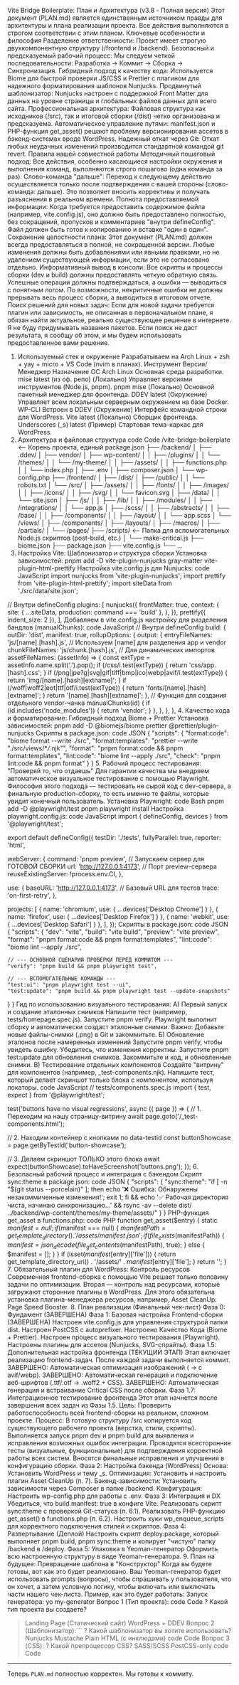 Vite Bridge Boilerplate: План и Архитектура (v3.8 - Полная версия)
Этот документ (PLAN.md) является единственным источником правды для архитектуры и плана реализации проекта. Все действия выполняются в строгом соответствии с этим планом.
Ключевые особенности и философия
Разделение ответственности: Проект имеет строгую двухкомпонентную структуру (/frontend и /backend).
Безопасный и предсказуемый рабочий процесс: Мы следуем четкой последовательности: Разработка -> Коммит -> Сборка -> Синхронизация.
Гибридный подход к качеству кода: Используется Biome для быстрой проверки JS/CSS и Prettier с плагином для надежного форматирования шаблонов Nunjucks.
Продвинутый шаблонизатор: Nunjucks настроен с поддержкой Front Matter для данных на уровне страницы и глобальных файлов данных для всего сайта.
Профессиональная архитектура: Файловая структура как исходников (/src), так и итоговой сборки (/dist) четко организована и предсказуема.
Автоматическое управление путями: manifest.json и PHP-функция get_asset() решают проблему версионирования ассетов в бэкенд-системах вроде WordPress.
Надежный откат через Git: Откат любых неудачных изменений производится стандартной командой git revert.
Правила нашей совместной работы
Методичный пошаговый подход: Все действия, особенно касающиеся настройки окружения и выполнения команд, выполняются строго пошагово (одна команда за раз).
Слово-команда "дальше": Переход к следующему действию осуществляется только после подтверждения с вашей стороны (слово-команда: дальше). Это позволяет вносить коррективы и получать разъяснения в реальном времени.
Полнота предоставляемой информации: Когда требуется предоставить содержимое файла (например, vite.config.js), оно должно быть предоставлено полностью, без сокращений, пропусков и комментариев "внутри defineConfig". Файл должен быть готов к копированию и вставке "один в один".
Сохранение целостности плана: Этот документ (PLAN.md) должен всегда предоставляться в полной, не сокращенной версии. Любые изменения должны быть добавлениями или явными правками, но не удалением существующей информации, если это не согласовано отдельно.
Информативный вывод в консоли: Все скрипты и процессы сборки (dev и build) должны предоставлять четкую обратную связь. Успешные операции должны подтверждаться, а ошибки — выводиться с понятным логом. По возможности, некритичные ошибки не должны прерывать весь процесс сборки, а выводиться в итоговом отчете.
Поиск решений для новых задач: Если для новой задачи требуется плагин или зависимость, не описанная в первоначальном плане, я обязан найти актуальное, реально существующее решение в интернете. Я не буду придумывать названия пакетов. Если поиск не даст результата, я сообщу об этом, и мы будем использовать предоставленное вами решение.

1. Используемый стек и окружение
   Разрабатываем на Arch Linux + zsh + yay + micro + VS Code (nvim в планах).
   Инструмент Версия/Менеджер Назначение
   ОС Arch Linux Основная среда разработки.
   mise latest (из оф. репо) (Локально) Управляет версиями инструментов (Node.js, pnpm).
   pnpm mise (Локально) Основной пакетный менеджер для фронтенда.
   DDEV latest (Окружение) Управляет всем локальным серверным окружением на базе Docker.
   WP-CLI Встроен в DDEV (Окружение) Интерфейс командной строки для WordPress.
   Vite latest (Локально) Сборщик фронтенда.
   Underscores (\_s) latest (Пример) Стартовая тема-каркас для WordPress.
2. Архитектура и файловая структура
   code
   Code
   /vite-bridge-boilerplate <-- Корень проекта, единый package.json
   ├── /backend/
   │ ├── .ddev/
   │ ├── vendor/
   │ ├── wp-content/
   │ │ ├── /plugins/
   │ │ └── /themes/
   │ │ └── /my-theme/
   │ │ ├── /assets/
   │ │ ├── functions.php
   │ │ └── index.php
   │ ├── .env
   │ ├── composer.json
   │ └── wp-config.php
   ├── /frontend/
   │ ├── /dist/
   │ ├── /public/
   │ │ └── robots.txt
   │ └── /src/
   │ ├── /assets/
   │ │ ├── /fonts/
   │ │ ├── /images/
   │ │ ├── /icons/
   │ │ ├── /svg/
   │ │ └── favicon.svg
   │ ├── /data/
   │ │ └── site.json
   │ ├── /js/
   │ │ ├── /lib/
   │ │ ├── /modules/
   │ │ ├── /integrations/
   │ │ └── app.js
   │ ├── /scss/
   │ │ ├── /abstracts/
   │ │ ├── /base/
   │ │ ├── /components/
   │ │ ├── /layout/
   │ │ └── app.scss
   │ └── /views/
   │ ├── /components/
   │ ├── /layouts/
   │ ├── /macros/
   │ ├── /partials/
   │ └── /pages/
   ├── /scripts/ <-- Папка для вспомогательных Node.js скриптов (post-build, etc.)
   │ └── make-critical.js
   ├── biome.json
   ├── package.json
   ├── vite.config.js
   └── ...
3. Настройка Vite: Шаблонизатор и структура сборки
   Установка зависимостей: pnpm add -D vite-plugin-nunjucks gray-matter vite-plugin-html-prettify
   Настройка vite.config.js для Nunjucks:
   code
   JavaScript
   import nunjucks from 'vite-plugin-nunjucks';
   import prettify from 'vite-plugin-html-prettify';
   import siteData from './src/data/site.json';

// Внутри defineConfig
plugins: [
nunjucks({
frontMatter: true,
context: {
site: { ...siteData, production: command === 'build' },
},
}),
prettify({ indent_size: 2 }),
],
Добавляем в vite.config.js настройку для разделения бандлов (manualChunks):
code
JavaScript
// Внутри defineConfig
build: {
outDir: 'dist',
manifest: true,
rollupOptions: {
output: {
entryFileNames: 'js/[name].[hash].js', // Используем [name] для разделения app и vendor
chunkFileNames: 'js/chunk.[hash].js', // Для динамических импортов
assetFileNames: (assetInfo) => {
const extType = assetInfo.name.split('.').pop();
if (/css/i.test(extType)) {
return 'css/app.[hash].css';
}
if (/png|jpe?g|svg|gif|tiff|bmp|ico|webp|avif/i.test(extType)) {
return 'img/[name].[hash][extname]';
}
if (/woff|woff2|eot|ttf|otf/i.test(extType)) {
return 'fonts/[name].[hash][extname]';
}
return '[name].[hash][extname]';
},
// Функция для создания отдельного vendor-чанка
manualChunks(id) {
if (id.includes('node_modules')) {
return 'vendor';
}
},
},
},
}, 4. Качество кода и форматирование: Гибридный подход Biome + Prettier
Установка зависимостей: pnpm add -D @biomejs/biome prettier @prettier/plugin-nunjucks
Скрипты в package.json:
code
JSON
{
"scripts": {
"format:code": "biome format --write ./src",
"format:templates": "prettier --write \"./src/views/\*_/_.njk\"",
"format": "pnpm format:code && pnpm format:templates",
"lint:code": "biome lint --apply ./src",
"check": "pnpm lint:code && pnpm format"
}
} 5. Рабочий процесс тестирования: "Проверяй то, что отдаешь"
Для гарантии качества мы внедряем автоматическое визуальное тестирование с помощью Playwright. Философия этого подхода — тестировать не сырой код с dev-сервера, а финальную production-сборку, то есть именно те файлы, которые увидит конечный пользователь.
Установка Playwright:
code
Bash
pnpm add -D @playwright/test
pnpm playwright install
Настройка playwright.config.js:
code
JavaScript
import { defineConfig, devices } from '@playwright/test';

export default defineConfig({
testDir: './tests',
fullyParallel: true,
reporter: 'html',

webServer: {
command: 'pnpm preview', // Запускаем сервер для ГОТОВОЙ СБОРКИ
url: 'http://127.0.0.1:4173', // Порт preview-сервера
reuseExistingServer: !process.env.CI,
},

use: {
baseURL: 'http://127.0.0.1:4173', // Базовый URL для тестов
trace: 'on-first-retry',
},

projects: [
{ name: 'chromium', use: { ...devices['Desktop Chrome'] } },
{ name: 'firefox', use: { ...devices['Desktop Firefox'] } },
{ name: 'webkit', use: { ...devices['Desktop Safari'] } },
],
});
Скрипты в package.json:
code
JSON
{
"scripts": {
"dev": "vite",
"build": "vite build",
"preview": "vite preview",
"format": "pnpm format:code && pnpm format:templates",
"lint:code": "biome lint --apply ./src",

    // --- ОСНОВНОЙ СЦЕНАРИЙ ПРОВЕРКИ ПЕРЕД КОММИТОМ ---
    "verify": "pnpm build && pnpm playwright test",

    // --- ВСПОМОГАТЕЛЬНЫЕ КОМАНДЫ ---
    "test:ui": "pnpm playwright test --ui",
    "test:update": "pnpm build && pnpm playwright test --update-snapshots"

}
}
Гид по использованию визуального тестирования:
А) Первый запуск и создание эталонных снимков
Напишите тест (например, tests/homepage.spec.js).
Запустите pnpm verify. Playwright выполнит сборку и автоматически создаст эталонные снимки.
Важно: Добавьте новые файлы-снимки (.png) в Git и закоммитьте.
Б) Обновление эталонов после намеренных изменений
Запустите pnpm verify, чтобы увидеть ошибку.
Убедитесь, что изменения корректны.
Запустите pnpm test:update для обновления снимков.
Закоммитьте и код, и обновленные снимки.
В) Тестирование отдельных компонентов
Создайте "витрину" для компонентов (например, \_test-components.njk).
Напишите тест, который делает скриншот только блока с компонентом, используя локаторы.
code
JavaScript
// tests/components.spec.js
import { test, expect } from '@playwright/test';

test('buttons have no visual regressions', async ({ page }) => {
// 1. Переходим на нашу страницу-витрину
await page.goto('/\_test-components.html');

// 2. Находим контейнер с кнопками по data-testid
const buttonShowcase = page.getByTestId('button-showcase');

// 3. Делаем скриншот ТОЛЬКО этого блока
await expect(buttonShowcase).toHaveScreenshot('buttons.png');
}); 6. Безопасный рабочий процесс и интеграция с бэкендом
Скрипт sync:theme в package.json:
code
JSON
{
"scripts": {
"sync:theme": "if [ -n \"$(git status --porcelain)\" ]; then echo '❌ Ошибка: Обнаружены незакоммиченные изменения!'; exit 1; fi && echo '✅ Рабочая директория чиста, начинаю синхронизацию...' && rsync -av --delete dist/ ../backend/wp-content/themes/my-theme/assets/"
}
}
PHP-функция get_asset в functions.php:
code
PHP
function get_asset($entry) {
    static $manifest = null;
    if ($manifest === null) {
$manifestPath = get_template_directory() . '/assets/manifest.json';
        if (file_exists($manifestPath)) {
$manifest = json_decode(file_get_contents($manifestPath), true);
} else {
$manifest = [];
        }
    }
    if (isset($manifest[$entry]['file'])) {
return get_template_directory_uri() . '/assets/' . $manifest[$entry]['file'];
}
return '';
} 7. Обязательный плагин для WordPress: Контроль ресурсов
Современная frontend-сборка с помощью Vite решает только половину задачи по оптимизации. Вторая — контроль над ресурсами, которые загружают сторонние плагины в WordPress. Для этого обязательна установка плагина-менеджера ресурсов, например, Asset CleanUp: Page Speed Booster. 8. План реализации (Финальный чек-лист)
Фаза 0: Фундамент (ЗАВЕРШЕНА)
Фаза 1: Базовая настройка Frontend-сборки (ЗАВЕРШЕНА)
Настроен vite.config.js для управления структурой папки dist.
Настроен PostCSS с autoprefixer.
Настроено Качество Кода (Biome + Prettier).
Настроен процесс визуального тестирования (Playwright).
Настроены плагины для ассетов (Nunjucks, SVG-спрайты).
Фаза 1.5: Дополнительная настройка фронтенда (ТЕКУЩИЙ ЭТАП)
Этап включает реализацию frontend-задач. После каждой задачи выполняется коммит.
ЗАВЕРШЕНО: Автоматическая оптимизация изображений (<img> -> <picture> с avif/webp).
ЗАВЕРШЕНО: Автоматическая генерация и подключение веб-шрифтов (.ttf/.otf -> .woff2 + CSS).
ЗАВЕРШЕНО: Автоматическая генерация и встраивание Critical CSS после сборки.
Фаза 1.7: Интеграционное тестирование фронтенда
Этот этап начнется после завершения всех задач из Фазы 1.5.
Цель: Проверить работоспособность всей frontend-сборки на реальном, сложном проекте.
Процесс:
В готовую структуру /src копируется код существующего рабочего проекта (верстка, стили, скрипты).
Выполняется запуск pnpm dev и pnpm build для выявления и исправления возможных ошибок интеграции.
Проводятся всесторонние тесты (визуальные, функциональные) для подтверждения корректной работы всех систем.
Вносятся финальные исправления и улучшения в конфигурацию сборки.
Фаза 2: Настройка бэкенда (WordPress)
Основа: Установить WordPress и тему \_s.
Оптимизация: Установить и настроить плагин Asset CleanUp (п. 7).
Бэкенд-зависимости: Установить зависимости через Composer в папке /backend.
Конфигурация: Настроить wp-config.php для работы с .env.
Фаза 3: Интеграция и DX
Убедиться, что build.manifest: true в конфиге Vite.
Реализовать скрипт sync:theme с проверкой Git-статуса (п. 6.1).
Реализовать PHP-функцию get_asset() в functions.php (п. 6.2).
Настроить хуки wp_enqueue_scripts для корректного подключения стилей и скриптов.
Фаза 4: Развертывание (Деплой)
Настроить скрипт deploy:package, который выполняет pnpm build, pnpm sync:theme и копирует "чистую" папку /backend в /deploy.
Фаза 5: Упаковка в Yeoman-генератор
Оформить всю настроенную структуру в виде Yeoman-генератора. 9. План на будущее: Превращение шаблона в "Конструктор"
Когда вы будете готовы, вот как это будет реализовано. Ваш Yeoman-генератор будет использовать prompts (вопросы), чтобы спрашивать у пользователя, что он хочет, а затем условную логику, чтобы включать или выключать части нашего чек-листа.
Пример, как это будет работать:
Запуск генератора: yo my-generator
Вопрос 1 (Тип проекта):
code
Code
? Какой тип проекта вы создаете?

> Landing Page (Статический сайт)
> WordPress + DDEV
> Вопрос 2 (Шаблонизатор):```
> ? Какой шаблонизатор вы хотите использовать?
> Nunjucks
> Mustache
> Plain HTML (с инклюдами)
> code
> Code
> Вопрос 3 (CSS):
> ? Какой препроцессор CSS?
> SASS/SCSS
> PostCSS-only
> code
> Code

---

Теперь `PLAN.md` полностью корректен. Мы готовы к коммиту.
